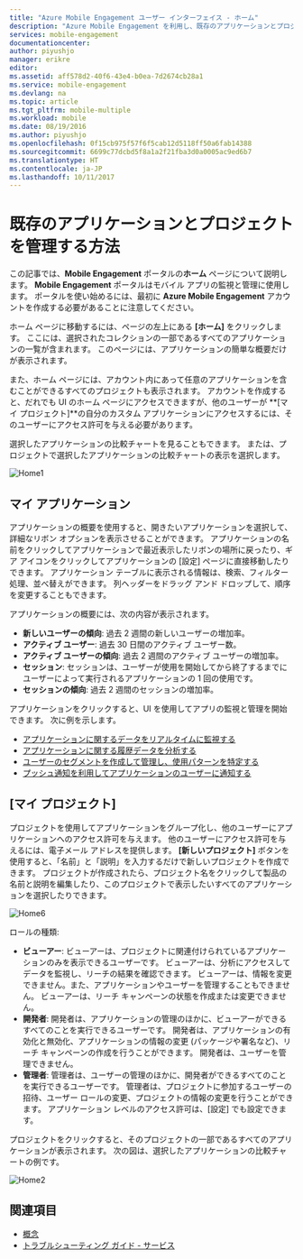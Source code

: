 ```yaml
---
title: "Azure Mobile Engagement ユーザー インターフェイス - ホーム"
description: "Azure Mobile Engagement を利用し、既存のアプリケーションとプロジェクトを管理する方法について説明します。"
services: mobile-engagement
documentationcenter: 
author: piyushjo
manager: erikre
editor: 
ms.assetid: aff578d2-40f6-43e4-b0ea-7d2674cb28a1
ms.service: mobile-engagement
ms.devlang: na
ms.topic: article
ms.tgt_pltfrm: mobile-multiple
ms.workload: mobile
ms.date: 08/19/2016
ms.author: piyushjo
ms.openlocfilehash: 0f15cb975f57f6f5cab12d5118ff50a6fab14388
ms.sourcegitcommit: 6699c77dcbd5f8a1a2f21fba3d0a0005ac9ed6b7
ms.translationtype: HT
ms.contentlocale: ja-JP
ms.lasthandoff: 10/11/2017
---
```

# <a name="how-to-manage-your-existing-application-and-projects"></a>既存のアプリケーションとプロジェクトを管理する方法
この記事では、**Mobile Engagement** ポータルの**ホーム** ページについて説明します。 **Mobile Engagement** ポータルはモバイル アプリの監視と管理に使用します。 ポータルを使い始めるには、最初に **Azure Mobile Engagement** アカウントを作成する必要があることに注意してください。 

ホーム ページに移動するには、ページの左上にある **[ホーム]** をクリックします。 ここには、選択されたコレクションの一部であるすべてのアプリケーションの一覧が含まれます。 このページには、アプリケーションの簡単な概要だけが表示されます。

また、ホーム ページには、アカウント内にあって任意のアプリケーションを含むことができるすべてのプロジェクトも表示されます。 アカウントを作成すると、だれでも UI のホーム ページにアクセスできますが、他のユーザーが **[マイ プロジェクト]**の自分のカスタム アプリケーションにアクセスするには、そのユーザーにアクセス許可を与える必要があります。

選択したアプリケーションの比較チャートを見ることもできます。 または、プロジェクトで選択したアプリケーションの比較チャートの表示を選択します。

![Home1][0]

## <a name="my-applications"></a>マイ アプリケーション
アプリケーションの概要を使用すると、開きたいアプリケーションを選択して、詳細なリボン オプションを表示させることができます。 アプリケーションの名前をクリックしてアプリケーションで最近表示したリボンの場所に戻ったり、ギア アイコンをクリックしてアプリケーションの [設定] ページに直接移動したりできます。 アプリケーション テーブルに表示される情報は、検索、フィルター処理、並べ替えができます。 列ヘッダーをドラッグ アンド ドロップして、順序を変更することもできます。

アプリケーションの概要には、次の内容が表示されます。

* **新しいユーザーの傾向**: 過去 2 週間の新しいユーザーの増加率。
* **アクティブ ユーザー**: 過去 30 日間のアクティブ ユーザー数。
* **アクティブ ユーザーの傾向**: 過去 2 週間のアクティブ ユーザーの増加率。
* **セッション**: セッションは、ユーザーが使用を開始してから終了するまでにユーザーによって実行されるアプリケーションの 1 回の使用です。
* **セッションの傾向**: 過去 2 週間のセッションの増加率。

アプリケーションをクリックすると、UI を使用してアプリの監視と管理を開始できます。 次に例を示します。    

* [アプリケーションに関するデータをリアルタイムに監視する](mobile-engagement-user-interface-monitor.md)
* [アプリケーションに関する履歴データを分析する](mobile-engagement-user-interface-analytics.md)
* [ユーザーのセグメントを作成して管理し、使用パターンを特定する](mobile-engagement-user-interface-segments.md)
* [プッシュ通知を利用してアプリケーションのユーザーに通知する](mobile-engagement-user-interface-reach.md)

## <a name="my-projects"></a>[マイ プロジェクト]
プロジェクトを使用してアプリケーションをグループ化し、他のユーザーにアプリケーションへのアクセス許可を与えます。 他のユーザーにアクセス許可を与えるには、電子メール アドレスを提供します。 **[新しいプロジェクト]** ボタンを使用すると、「名前」と「説明」を入力するだけで新しいプロジェクトを作成できます。 プロジェクトが作成されたら、プロジェクト名をクリックして製品の名前と説明を編集したり、このプロジェクトで表示したいすべてのアプリケーションを選択したりできます。

![Home6][60]

ロールの種類:

* **ビューアー**: ビューアーは、プロジェクトに関連付けられているアプリケーションのみを表示できるユーザーです。 ビューアーは、分析にアクセスしてデータを監視し、リーチの結果を確認できます。 ビューアーは、情報を変更できません。また、アプリケーションやユーザーを管理することもできません。 ビューアーは、リーチ キャンペーンの状態を作成または変更できません。
* **開発者**: 開発者は、アプリケーションの管理のほかに、ビューアーができるすべてのことを実行できるユーザーです。 開発者は、アプリケーションの有効化と無効化、アプリケーションの情報の変更 (パッケージや署名など)、リーチ キャンペーンの作成を行うことができます。 開発者は、ユーザーを管理できません。
* **管理者**: 管理者は、ユーザーの管理のほかに、開発者ができるすべてのことを実行できるユーザーです。 管理者は、プロジェクトに参加するユーザーの招待、ユーザー ロールの変更、プロジェクトの情報の変更を行うことができます。 アプリケーション レベルのアクセス許可は、[設定] でも設定できます。

プロジェクトをクリックすると、そのプロジェクトの一部であるすべてのアプリケーションが表示されます。 次の図は、選択したアプリケーションの比較チャートの例です。

![Home2][3]

## <a name="see-also"></a>関連項目
* [概念][Link 6]
* [トラブルシューティング ガイド - サービス][Link 24]

<!--Image references-->
[0]: ./media/mobile-engagement-user-interface-home/home0.png
[1]: ./media/mobile-engagement-user-interface-navigation/navigation1.png
[2]: ./media/mobile-engagement-user-interface-home/home1.png
[3]: ./media/mobile-engagement-user-interface-home/home2.png
[4]: ./media/mobile-engagement-user-interface-home/home3.png
[5]: ./media/mobile-engagement-user-interface-home/home4.png
[6]: ./media/mobile-engagement-user-interface-home/home5.png
[60]: ./media/mobile-engagement-user-interface-home/home6.png
[7]: ./media/mobile-engagement-user-interface-my-account/myaccount1.png
[8]: ./media/mobile-engagement-user-interface-my-account/myaccount2.png
[9]: ./media/mobile-engagement-user-interface-my-account/myaccount3.png
[10]: ./media/mobile-engagement-user-interface-analytics/analytics1.png
[11]: ./media/mobile-engagement-user-interface-analytics/analytics2.png
[12]: ./media/mobile-engagement-user-interface-analytics/analytics3.png
[13]: ./media/mobile-engagement-user-interface-analytics/analytics4.png
[14]: ./media/mobile-engagement-user-interface-monitor/monitor1.png
[15]: ./media/mobile-engagement-user-interface-monitor/monitor2.png
[16]: ./media/mobile-engagement-user-interface-monitor/monitor3.png
[17]: ./media/mobile-engagement-user-interface-monitor/monitor4.png
[18]: ./media/mobile-engagement-user-interface-reach/reach1.png
[19]: ./media/mobile-engagement-user-interface-reach/reach2.png
[20]: ./media/mobile-engagement-user-interface-reach-campaign/Reach-Campaign1.png
[21]: ./media/mobile-engagement-user-interface-reach-campaign/Reach-Campaign2.png
[22]: ./media/mobile-engagement-user-interface-reach-campaign/Reach-Campaign3.png
[23]: ./media/mobile-engagement-user-interface-reach-campaign/Reach-Campaign4.png
[24]: ./media/mobile-engagement-user-interface-reach-campaign/Reach-Campaign5.png
[25]: ./media/mobile-engagement-user-interface-reach-campaign/Reach-Campaign6.png
[26]: ./media/mobile-engagement-user-interface-reach-campaign/Reach-Campaign7.png
[27]: ./media/mobile-engagement-user-interface-reach-campaign/Reach-Campaign8.png
[28]: ./media/mobile-engagement-user-interface-reach-campaign/Reach-Campaign9.png
[29]: ./media/mobile-engagement-user-interface-reach-criterion/Reach-Criterion1.png
[30]: ./media/mobile-engagement-user-interface-reach-content/Reach-Content1.png
[31]: ./media/mobile-engagement-user-interface-reach-content/Reach-Content2.png
[32]: ./media/mobile-engagement-user-interface-reach-content/Reach-Content3.png
[33]: ./media/mobile-engagement-user-interface-reach-content/Reach-Content4.png
[34]: ./media/mobile-engagement-user-interface-dashboard/dashboard1.png
[35]: ./media/mobile-engagement-user-interface-segments/segments1.png
[36]: ./media/mobile-engagement-user-interface-segments/segments2.png
[37]: ./media/mobile-engagement-user-interface-segments/segments3.png
[38]: ./media/mobile-engagement-user-interface-segments/segments4.png
[39]: ./media/mobile-engagement-user-interface-segments/segments5.png
[40]: ./media/mobile-engagement-user-interface-segments/segments6.png
[41]: ./media/mobile-engagement-user-interface-segments/segments7.png
[42]: ./media/mobile-engagement-user-interface-segments/segments8.png
[43]: ./media/mobile-engagement-user-interface-segments/segments9.png
[44]: ./media/mobile-engagement-user-interface-segments/segments10.png
[45]: ./media/mobile-engagement-user-interface-segments/segments11.png
[46]: ./media/mobile-engagement-user-interface-settings/settings1.png
[47]: ./media/mobile-engagement-user-interface-settings/settings2.png
[48]: ./media/mobile-engagement-user-interface-settings/settings3.png
[49]: ./media/mobile-engagement-user-interface-settings/settings4.png
[50]: ./media/mobile-engagement-user-interface-settings/settings5.png
[51]: ./media/mobile-engagement-user-interface-settings/settings6.png
[52]: ./media/mobile-engagement-user-interface-settings/settings7.png
[53]: ./media/mobile-engagement-user-interface-settings/settings8.png
[54]: ./media/mobile-engagement-user-interface-settings/settings9.png
[55]: ./media/mobile-engagement-user-interface-settings/settings10.png
[56]: ./media/mobile-engagement-user-interface-settings/settings11.png
[57]: ./media/mobile-engagement-user-interface-settings/settings12.png
[58]: ./media/mobile-engagement-user-interface-settings/settings13.png

<!--Link references-->
[Link 1]: mobile-engagement-user-interface.md
[Link 2]: mobile-engagement-troubleshooting-guide.md
[Link 3]: mobile-engagement-how-tos.md
[Link 4]: http://go.microsoft.com/fwlink/?LinkID=525553
[Link 5]: http://go.microsoft.com/fwlink/?LinkID=525554
[Link 6]: http://go.microsoft.com/fwlink/?LinkId=525555
[Link 7]: https://account.windowsazure.com/PreviewFeatures
[Link 8]: https://social.msdn.microsoft.com/Forums/azure/home?forum=azuremobileengagement
[Link 9]: http://azure.microsoft.com/services/mobile-engagement/
[Link 10]: http://azure.microsoft.com/documentation/services/mobile-engagement/
[Link 11]: http://azure.microsoft.com/pricing/details/mobile-engagement/
[Link 12]: mobile-engagement-user-interface-navigation.md
[Link 13]: mobile-engagement-user-interface-home.md
[Link 14]: mobile-engagement-user-interface-my-account.md
[Link 15]: mobile-engagement-user-interface-analytics.md
[Link 16]: mobile-engagement-user-interface-monitor.md
[Link 17]: mobile-engagement-user-interface-reach.md
[Link 18]: mobile-engagement-user-interface-segments.md
[Link 19]: mobile-engagement-user-interface-dashboard.md
[Link 20]: mobile-engagement-user-interface-settings.md
[Link 21]: mobile-engagement-troubleshooting-guide-analytics.md
[Link 22]: mobile-engagement-troubleshooting-guide-apis.md
[Link 23]: mobile-engagement-troubleshooting-guide-push-reach.md
[Link 24]: mobile-engagement-troubleshooting-guide-service.md
[Link 25]: mobile-engagement-troubleshooting-guide-sdk.md
[Link 26]: mobile-engagement-troubleshooting-guide-sr-info.md
[Link 27]: ../mobile-engagement-how-tos-first-push.md
[Link 28]: ../mobile-engagement-how-tos-test-campaign.md
[Link 29]: ../mobile-engagement-how-tos-personalize-push.md
[Link 30]: ../mobile-engagement-how-tos-differentiate-push.md
[Link 31]: ../mobile-engagement-how-tos-schedule-campaign.md
[Link 32]: ../mobile-engagement-how-tos-text-view.md
[Link 33]: ../mobile-engagement-how-tos-web-view.md

